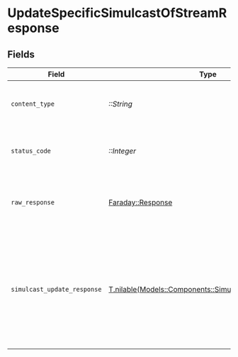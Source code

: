 # UpdateSpecificSimulcastOfStreamResponse


## Fields

| Field                                                                                                                                                                                                                                                                       | Type                                                                                                                                                                                                                                                                        | Required                                                                                                                                                                                                                                                                    | Description                                                                                                                                                                                                                                                                 | Example                                                                                                                                                                                                                                                                     |
| --------------------------------------------------------------------------------------------------------------------------------------------------------------------------------------------------------------------------------------------------------------------------- | --------------------------------------------------------------------------------------------------------------------------------------------------------------------------------------------------------------------------------------------------------------------------- | --------------------------------------------------------------------------------------------------------------------------------------------------------------------------------------------------------------------------------------------------------------------------- | --------------------------------------------------------------------------------------------------------------------------------------------------------------------------------------------------------------------------------------------------------------------------- | --------------------------------------------------------------------------------------------------------------------------------------------------------------------------------------------------------------------------------------------------------------------------- |
| `content_type`                                                                                                                                                                                                                                                              | *::String*                                                                                                                                                                                                                                                                  | :heavy_check_mark:                                                                                                                                                                                                                                                          | HTTP response content type for this operation                                                                                                                                                                                                                               |                                                                                                                                                                                                                                                                             |
| `status_code`                                                                                                                                                                                                                                                               | *::Integer*                                                                                                                                                                                                                                                                 | :heavy_check_mark:                                                                                                                                                                                                                                                          | HTTP response status code for this operation                                                                                                                                                                                                                                |                                                                                                                                                                                                                                                                             |
| `raw_response`                                                                                                                                                                                                                                                              | [Faraday::Response](https://www.rubydoc.info/gems/faraday/Faraday/Response)                                                                                                                                                                                                 | :heavy_check_mark:                                                                                                                                                                                                                                                          | Raw HTTP response; suitable for custom response parsing                                                                                                                                                                                                                     |                                                                                                                                                                                                                                                                             |
| `simulcast_update_response`                                                                                                                                                                                                                                                 | [T.nilable(Models::Components::SimulcastUpdateResponse)](../../models/shared/simulcastupdateresponse.md)                                                                                                                                                                    | :heavy_minus_sign:                                                                                                                                                                                                                                                          | Stream's simulcast details fetched successfully                                                                                                                                                                                                                             | {<br/>"success": true,<br/>"data": {<br/>"simulcastId": "8717422d89288ad5958d4a86e9afe2a2",<br/>"url": "rtmp://hyd01.contribute.live-video.net/app/",<br/>"streamKey": "live_1012464221_DuM8W004MoZYNxQEZ0czODgfHCFBhk",<br/>"isEnabled": false,<br/>"metadata": {<br/>"simulcast_name": "Tech today"<br/>}<br/>}<br/>} |